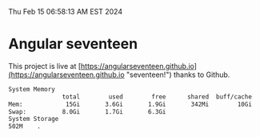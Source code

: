 Thu Feb 15 06:58:13 AM EST 2024

# Angular seventeen


This project is live at [https://angularseventeen.github.io](https://angularseventeen.github.io "seventeen!") thanks to Github.

```bash
System Memory
               total        used        free      shared  buff/cache   available
Mem:            15Gi       3.6Gi       1.9Gi       342Mi        10Gi        11Gi
Swap:          8.0Gi       1.7Gi       6.3Gi
System Storage
502M	.
